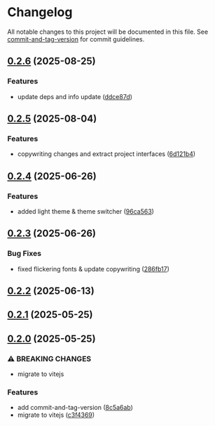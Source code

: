 # Changelog

All notable changes to this project will be documented in this file. See [commit-and-tag-version](https://github.com/absolute-version/commit-and-tag-version) for commit guidelines.

## [0.2.6](https://github.com/thinesjs/thinesjs.com/compare/release-v0.2.5...release-v0.2.6) (2025-08-25)


### Features

* update deps and info update ([ddce87d](https://github.com/thinesjs/thinesjs.com/commit/ddce87d12660a80e08dc6652bd6a776d282e7442))

## [0.2.5](https://github.com/thinesjs/thinesjs.com/compare/release-v0.2.4...release-v0.2.5) (2025-08-04)


### Features

* copywriting changes and extract project interfaces ([6d121b4](https://github.com/thinesjs/thinesjs.com/commit/6d121b4f408dd292750c81dc7675de73af3ea7e7))

## [0.2.4](https://github.com/thinesjs/thinesjs.com/compare/release-v0.2.3...release-v0.2.4) (2025-06-26)


### Features

* added light theme & theme switcher ([96ca563](https://github.com/thinesjs/thinesjs.com/commit/96ca56386e01b9f5a1061e8502eaace09cef038a))

## [0.2.3](https://github.com/thinesjs/thinesjs.com/compare/release-v0.2.2...release-v0.2.3) (2025-06-26)


### Bug Fixes

* fixed flickering fonts & update copywriting ([286fb17](https://github.com/thinesjs/thinesjs.com/commit/286fb17e0538f2049340a555767f7277dfdcba53))

## [0.2.2](https://github.com/thinesjs/thinesjs.com/compare/release-v0.2.1...release-v0.2.2) (2025-06-13)

## [0.2.1](https://github.com/thinesjs/thinesjs.com/compare/release-v0.2.0...release-v0.2.1) (2025-05-25)

## [0.2.0](https://github.com/thinesjs/thinesjs.com/compare/release-v0.1.1...release-v0.2.0) (2025-05-25)


### ⚠ BREAKING CHANGES

* migrate to vitejs

### Features

* add commit-and-tag-version ([8c5a6ab](https://github.com/thinesjs/thinesjs.com/commit/8c5a6ab26c035c7c2e0e5970a336ab010c36e6de))
* migrate to vitejs ([c3f4369](https://github.com/thinesjs/thinesjs.com/commit/c3f4369dc3aeb326fc4b3403ff1949b01b674f60))
